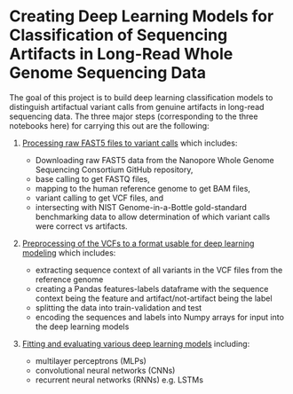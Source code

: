 # Creating Deep Learning Models for Classification of Sequencing Artifacts in Long-Read Whole Genome Sequencing Data

The goal of this project is to build deep learning classification models to distinguish artifactual variant calls from genuine artifacts in long-read sequencing data. The three major steps (corresponding to the three notebooks here) for carrying this out are the following:

1. [Processing raw FAST5 files to variant calls](https://github.com/felixm3/deep-learning-long-read-sequencing/blob/main/01_fastq_to_vcf.ipynb) which includes:
   - Downloading raw FAST5 data from the Nanopore Whole Genome Sequencing Consortium GitHub repository,
   - base calling to get FASTQ files,
   - mapping to the human reference genome to get BAM files,
   - variant calling to get VCF files, and
   - intersecting with NIST Genome-in-a-Bottle gold-standard benchmarking data to allow determination of which variant calls were correct vs artifacts.

2. [Preprocessing of the VCFs to a format usable for deep learning modeling](https://github.com/felixm3/deep-learning-long-read-sequencing/blob/main/02_preprocessing_vcfs_for_deep_learning.ipynb) which includes:
   - extracting sequence context of all variants in the VCF files from the reference genome
   - creating a Pandas features-labels dataframe with the sequence context being the feature and artifact/not-artifact being the label
   - splitting the data into train-validation and test
   - encoding the sequences and labels into Numpy arrays for input into the deep learning models
  
3. [Fitting and evaluating various deep learning models](https://github.com/felixm3/deep-learning-long-read-sequencing/blob/main/03_deep_learning_modeling_for_sequence_classification.ipynb) including:
   - multilayer perceptrons (MLPs)
   - convolutional neural networks (CNNs)
   - recurrent neural networks (RNNs) e.g. LSTMs
